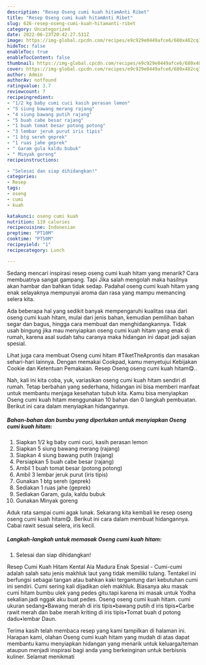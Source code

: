 ```yaml
---
description: "Resep Oseng cumi kuah hitamAnti Ribet"
title: "Resep Oseng cumi kuah hitamAnti Ribet"
slug: 626-resep-oseng-cumi-kuah-hitamanti-ribet
category: Uncategorized
date: 2022-06-23T20:42:27.531Z
image: https://img-global.cpcdn.com/recipes/e9c929e0449afce6/680x482cq70/oseng-cumi-kuah-hitam-foto-resep-utama.jpg
hideToc: false
enableToc: true
enableTocContent: false
thumbnail: https://img-global.cpcdn.com/recipes/e9c929e0449afce6/680x482cq70/oseng-cumi-kuah-hitam-foto-resep-utama.jpg
cover: https://img-global.cpcdn.com/recipes/e9c929e0449afce6/680x482cq70/oseng-cumi-kuah-hitam-foto-resep-utama.jpg
author: Admin
authorAv: notfound
ratingvalue: 3.7
reviewcount: 7
recipeingredient:
- "1/2 kg baby cumi cuci kasih perasan lemon"
- "5 siung bawang merang rajang"
- "4 siung bawang putih rajang"
- "5 buah cabe besar rajang"
- "1 buah tomat besar potong potong"
- "3 lembar jeruk purut iris tipis"
- "1 btg sereh geprek"
- "1 ruas jahe geprek"
- " Garam gula kaldu bubuk"
- " Minyak goreng"
recipeinstructions:

- "Selesai dan siap dihidangkan!"
categories:
- Resep
tags:
- oseng
- cumi
- kuah

katakunci: oseng cumi kuah 
nutrition: 119 calories
recipecuisine: Indonesian
preptime: "PT10M"
cooktime: "PT50M"
recipeyield: "1"
recipecategory: Lunch

---
```



Sedang mencari inspirasi resep oseng cumi kuah hitam yang menarik? Cara membuatnya sangat gampang. Tapi Jika salah mengolah maka hasilnya akan hambar dan bahkan tidak sedap. Padahal oseng cumi kuah hitam yang enak selayaknya mempunyai aroma dan rasa yang mampu memancing selera kita.


Ada beberapa hal yang sedikit banyak mempengaruhi kualitas rasa dari oseng cumi kuah hitam, mulai dari jenis bahan, kemudian pemilihan bahan segar dan bagus, hingga cara membuat dan menghidangkannya. Tidak usah bingung jika mau menyiapkan oseng cumi kuah hitam yang enak di rumah, karena asal sudah tahu caranya maka hidangan ini dapat jadi sajian spesial.

Lihat juga cara membuat Oseng cumi hitam #TiketTheAprontis dan masakan sehari-hari lainnya. Dengan memakai Cookpad, kamu menyetujui Kebijakan Cookie dan Ketentuan Pemakaian. Resep Oseng oseng cumi kuah hitam😋..


Nah, kali ini kita coba, yuk, variasikan oseng cumi kuah hitam sendiri di rumah. Tetap berbahan yang sederhana, hidangan ini bisa memberi manfaat untuk membantu menjaga kesehatan tubuh kita. Kamu bisa menyiapkan Oseng cumi kuah hitam menggunakan 10 bahan dan 0 langkah pembuatan. Berikut ini cara dalam menyiapkan hidangannya.

<!--inarticleads1-->

##### Bahan-bahan dan bumbu yang diperlukan untuk menyiapkan Oseng cumi kuah hitam:

1. Siapkan 1/2 kg baby cumi cuci, kasih perasan lemon
1. Siapkan 5 siung bawang merang (rajang)
1. Siapkan 4 siung bawang putih (rajang)
1. Persiapkan 5 buah cabe besar (rajang)
1. Ambil 1 buah tomat besar (potong potong)
1. Ambil 3 lembar jeruk purut (iris tipis)
1. Gunakan 1 btg sereh (geprek)
1. Sediakan 1 ruas jahe (geprek)
1. Sediakan  Garam, gula, kaldu bubuk
1. Gunakan  Minyak goreng


Aduk rata sampai cumi agak lunak. Sekarang kita kembali ke resep oseng oseng cumi kuah hitam😋. Berikut ini cara dalam membuat hidangannya. Cabai rawit sesuai selera, iris kecil. 

<!--inarticleads2-->

##### Langkah-langkah untuk memasak Oseng cumi kuah hitam:


1. Selesai dan siap dihidangkan!

Resep Cumi Kuah Hitam Kental Ala Madura Enak Spesial - Cumi-cumi adalah salah satu jenis makhluk laut yang tidak memiliki tulang. Tentakel ini berfungsi sebagai tangan atau bahkan kaki tergantung dari kebutuhan cumi ini sendiri. Cumi sering kali dijadikan oleh makhluk. Biasanya aku masak cumi hitam bumbu ulek yang pedes gitu.tapi karena ini masak untuk Yodha sekalian.jadi nggak aku buat pedes. Oseng oseng cumi kuah hitam. cumi ukuran sedang•Bawang merah di iris tipis•bawang putih d iris tipis•Carbe rawit merah dan babe merah kriting di iris tipis•Tomat buah d potong dadu•lembar Daun. 

Terima kasih telah membaca resep yang kami tampilkan di halaman ini. Harapan kami, olahan Oseng cumi kuah hitam yang mudah di atas dapat membantu kamu menyiapkan hidangan yang menarik untuk keluarga/teman ataupun menjadi inspirasi bagi anda yang berkeinginan untuk berbisnis kuliner. Selamat menikmati
